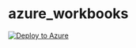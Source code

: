 # azure_workbooks

[![Deploy to Azure](https://aka.ms/deploytoazurebutton)](https://portal.azure.com/#create/Microsoft.Template/uri/https%3A%2F%2Fraw.githubusercontent.com%2Frlowellfl%2Fazure_workbooks%2Fmain%2Fhybrid_benefit_tracker_workbook.json)
